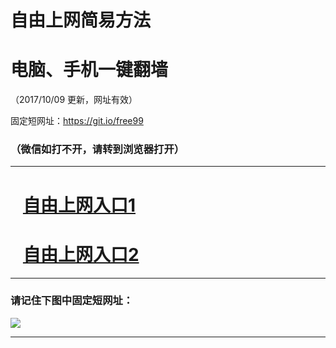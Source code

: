 ﻿# 自由上网简易方法

# 电脑、手机一键翻墙

（2017/10/09 更新，网址有效）

固定短网址：https://git.io/free99

### （微信如打不开，请转到浏览器打开）


***





# &nbsp;&nbsp; <a href="http://ft2377723905.fwq-tz-1001.info/fwqtz01.html?t=100900110634 " target="_blank">自由上网入口1</a>
# &nbsp;&nbsp; <a href="http://ft2464726011.fwq-tz-1002.info/fwqtz02.html?t=100900111384 " target="_blank">自由上网入口2</a>
***

### 请记住下图中固定短网址：

<img src="https://s3-us-west-2.amazonaws.com/fwq-1001/yjfq-20170905okok.png" /> 


***

